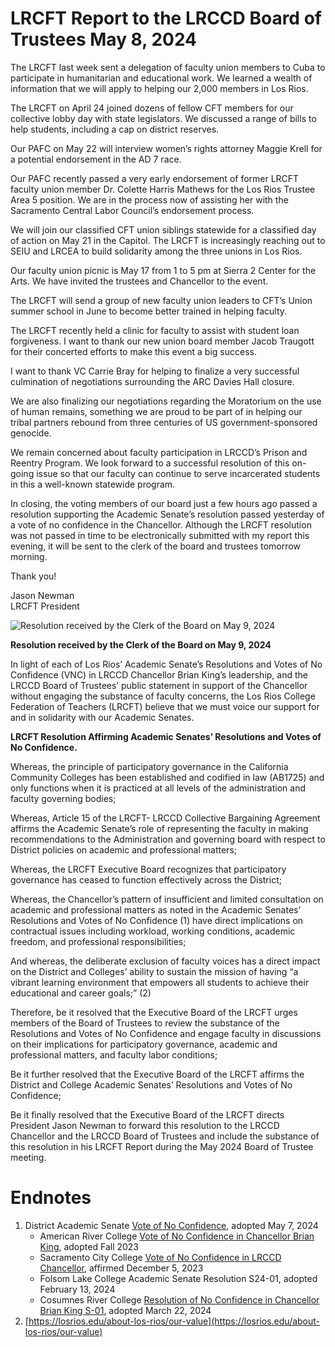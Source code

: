 <!-- Page 1 -->
# LRCFT Report to the LRCCD Board of Trustees  May 8, 2024

The LRCFT last week sent a delegation of faculty union members to Cuba to participate in humanitarian and educational work. We learned a wealth of information that we will apply to helping our 2,000 members in Los Rios.

The LRCFT on April 24 joined dozens of fellow CFT members for our collective lobby day with state legislators. We discussed a range of bills to help students, including a cap on district reserves.

Our PAFC on May 22 will interview women’s rights attorney Maggie Krell for a potential endorsement in the AD 7 race.

Our PAFC recently passed a very early endorsement of former LRCFT faculty union member Dr. Colette Harris Mathews for the Los Rios Trustee Area 5 position. We are in the process now of assisting her with the Sacramento Central Labor Council’s endorsement process.

We will join our classified CFT union siblings statewide for a classified day of action on May 21 in the Capitol. The LRCFT is increasingly reaching out to SEIU and LRCEA to build solidarity among the three unions in Los Rios.

Our faculty union picnic is May 17 from 1 to 5 pm at Sierra 2 Center for the Arts. We have invited the trustees and Chancellor to the event.

The LRCFT will send a group of new faculty union leaders to CFT’s Union summer school in June to become better trained in helping faculty.

The LRCFT recently held a clinic for faculty to assist with student loan forgiveness. I want to thank our new union board member Jacob Traugott for their concerted efforts to make this event a big success.

I want to thank VC Carrie Bray for helping to finalize a very successful culmination of negotiations surrounding the ARC Davies Hall closure.
<!-- Page 2 -->
We are also finalizing our negotiations regarding the Moratorium on the use of human remains, something we are proud to be part of in helping our tribal partners rebound from three centuries of US government-sponsored genocide.

We remain concerned about faculty participation in LRCCD’s Prison and Reentry Program. We look forward to a successful resolution of this on-going issue so that our faculty can continue to serve incarcerated students in this a well-known statewide program.

In closing, the voting members of our board just a few hours ago passed a resolution supporting the Academic Senate’s resolution passed yesterday of a vote of no confidence in the Chancellor. Although the LRCFT resolution was not passed in time to be electronically submitted with my report this evening, it will be sent to the clerk of the board and trustees tomorrow morning.

Thank you!

Jason Newman  
LRCFT President
<!-- Page 3 -->
![Resolution received by the Clerk of the Board on May 9, 2024](https://example.com/image.png)

**Resolution received by the Clerk of the Board on May 9, 2024**

In light of each of Los Rios’ Academic Senate’s Resolutions and Votes of No Confidence (VNC) in LRCCD Chancellor Brian King’s leadership, and the LRCCD Board of Trustees’ public statement in support of the Chancellor without engaging the substance of faculty concerns, the Los Rios College Federation of Teachers (LRCFT) believe that we must voice our support for and in solidarity with our Academic Senates.

**LRCFT Resolution Affirming Academic Senates’ Resolutions and Votes of No Confidence.**

Whereas, the principle of participatory governance in the California Community Colleges has been established and codified in law (AB1725) and only functions when it is practiced at all levels of the administration and faculty governing bodies;

Whereas, Article 15 of the LRCFT- LRCCD Collective Bargaining Agreement affirms the Academic Senate’s role of representing the faculty in making recommendations to the Administration and governing board with respect to District policies on academic and professional matters;

Whereas, the LRCFT Executive Board recognizes that participatory governance has ceased to function effectively across the District;

Whereas, the Chancellor’s pattern of insufficient and limited consultation on academic and professional matters as noted in the Academic Senates’ Resolutions and Votes of No Confidence (1) have direct implications on contractual issues including workload, working conditions, academic freedom, and professional responsibilities;

And whereas, the deliberate exclusion of faculty voices has a direct impact on the District and Colleges’ ability to sustain the mission of having “a vibrant learning environment that empowers all students to achieve their educational and career goals;” (2)

Therefore, be it resolved that the Executive Board of the LRCFT urges members of the Board of Trustees to review the substance of the Resolutions and Votes of No Confidence and engage faculty in discussions on their implications for participatory governance, academic and professional matters, and faculty labor conditions;

Be it further resolved that the Executive Board of the LRCFT affirms the District and College Academic Senates’ Resolutions and Votes of No Confidence;

Be it finally resolved that the Executive Board of the LRCFT directs President Jason Newman to forward this resolution to the LRCCD Chancellor and the LRCCD Board of Trustees and include the substance of this resolution in his LRCFT Report during the May 2024 Board of Trustee meeting.
<!-- Page 4 -->
# Endnotes

1. District Academic Senate [Vote of No Confidence](#), adopted May 7, 2024
   - American River College [Vote of No Confidence in Chancellor Brian King](#), adopted Fall 2023
   - Sacramento City College [Vote of No Confidence in LRCCD Chancellor](#), affirmed December 5, 2023
   - Folsom Lake College Academic Senate Resolution S24-01, adopted February 13, 2024
   - Cosumnes River College [Resolution of No Confidence in Chancellor Brian King S-01](#), adopted March 22, 2024
2. [https://losrios.edu/about-los-rios/our-value](https://losrios.edu/about-los-rios/our-value)
